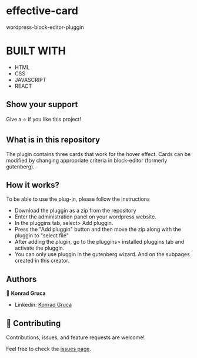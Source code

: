 # effective-card
wordpress-block-editor-pluggin

# BUILT WITH
- HTML
- CSS
- JAVASCRIPT
- REACT


## Show your support


Give a ⭐️ if you like this project!


## What is in this repository

The plugin contains three cards that work for the hover effect. Cards can be modified by changing appropriate criteria in block-editor (formerly gutenberg).

## How it works?

To be able to use the plug-in, please follow the instructions
- Download the pluggin as a zip from the repository
- Enter the administration panel on your wordpress website.
- In the pluggins tab, select> Add pluggin.
- Press the "Add pluggin" button and then move the zip along with the pluggin to "select file"
- After adding the plugin, go to the pluggins> installed pluggins tab and activate the pluggin.
- You can only use pluggin in the gutenberg wizard. And on the subpages created in this creator.


## Authors

👤 **Konrad Gruca**

- Linkedin: [Konrad Gruca](https://www.linkedin.com/in/konrad-tytus-gruca-051a89228/)

## 🤝 Contributing

Contributions, issues, and feature requests are welcome!

Feel free to check the [issues page](../../issues/).

